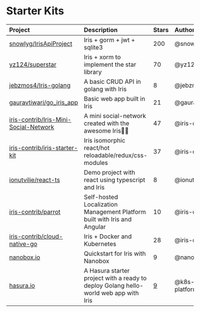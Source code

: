 # Starter Kits

| Project | Description | Stars | Author |
| :--- | :--- | :--- | :--- |
| [snowlyg/IrisApiProject](https://bit.ly/2IaL1R6) | Iris + gorm + jwt + sqlite3 | 200 | @snowlyg |
| [yz124/superstar](https://bit.ly/2WF4ZfK) | Iris + xorm to implement the star library | 70 | @yz124 |
| [jebzmos4/Iris-golang](https://bit.ly/2XFyESo) | A basic CRUD API in golang with Iris | 8 | @jebzmos4 |
| [gauravtiwari/go\_iris\_app](https://bit.ly/2XFVYQ4) | Basic web app built in Iris | 21 | @gauravtiwari |
| [iris-contrib/Iris-Mini-Social-Network](https://bit.ly/2KJvZn7) | A mini social-network created with the awesome Iris💖💖 | 47 | @iris-contrib |
| [iris-contrib/iris-starter-kit](https://bit.ly/2ReoGoH) | Iris isomorphic react/hot reloadable/redux/css-modules | 37 | @iris-contrib |
| [ionutvilie/react-ts](https://bit.ly/2wZA52B) | Demo project with react using typescript and Iris | 8 | @ionutvilie |
| [iris-contrib/parrot](https://bit.ly/2F9iYzM) | Self-hosted Localization Management Platform built with Iris and Angular | 10 | @iris-contrib |
| [iris-contrib/cloud-native-go](https://bit.ly/2WGlXKL) | Iris + Docker and Kubernetes | 28 | @iris-contrib |
| [nanobox.io](https://bit.ly/2wMkdjG) | Quickstart for Iris with Nanobox | 9 | @nanobox-io |
| [hasura.io](https://bit.ly/2Kfdsjf) | A Hasura starter project with a ready to deploy Golang hello-world web app with Iris | [9](https://github.com/k8s-platform-hub/hello-golang-iris) | @k8s-platform-hub |

